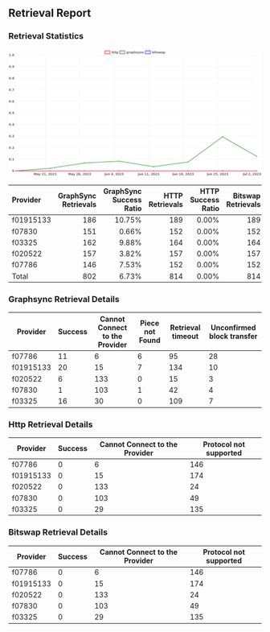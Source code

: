 ## Retrieval Report
### Retrieval Statistics
<img src="https://raw.githubusercontent.com/data-preservation-programs/filplus-checker-assets/main/filecoin-project/filecoin-plus-large-datasets/issues/1967/1688451856433.png"/>

| Provider  | GraphSync Retrievals | GraphSync Success Ratio | HTTP Retrievals | HTTP Success Ratio | Bitswap Retrievals | Bitswap Success Ratio |
| :-------- | -------------------: | ----------------------: | --------------: | -----------------: | -----------------: | --------------------: |
| f01915133 |                  186 |                  10.75% |             189 |              0.00% |                189 |                 0.00% |
| f07830    |                  151 |                   0.66% |             152 |              0.00% |                152 |                 0.00% |
| f03325    |                  162 |                   9.88% |             164 |              0.00% |                164 |                 0.00% |
| f020522   |                  157 |                   3.82% |             157 |              0.00% |                157 |                 0.00% |
| f07786    |                  146 |                   7.53% |             152 |              0.00% |                152 |                 0.00% |
| Total     |                  802 |                   6.73% |             814 |              0.00% |                814 |                 0.00% |

### Graphsync Retrieval Details
| Provider  | Success | Cannot Connect to the Provider | Piece not Found | Retrieval timeout | Unconfirmed block transfer |
| --------- | ------- | ------------------------------ | --------------- | ----------------- | -------------------------- |
| f07786    | 11      | 6                              | 6               | 95                | 28                         |
| f01915133 | 20      | 15                             | 7               | 134               | 10                         |
| f020522   | 6       | 133                            | 0               | 15                | 3                          |
| f07830    | 1       | 103                            | 1               | 42                | 4                          |
| f03325    | 16      | 30                             | 0               | 109               | 7                          |

### Http Retrieval Details
| Provider  | Success | Cannot Connect to the Provider | Protocol not supported |
| --------- | ------- | ------------------------------ | ---------------------- |
| f07786    | 0       | 6                              | 146                    |
| f01915133 | 0       | 15                             | 174                    |
| f020522   | 0       | 133                            | 24                     |
| f07830    | 0       | 103                            | 49                     |
| f03325    | 0       | 29                             | 135                    |

### Bitswap Retrieval Details
| Provider  | Success | Cannot Connect to the Provider | Protocol not supported |
| --------- | ------- | ------------------------------ | ---------------------- |
| f07786    | 0       | 6                              | 146                    |
| f01915133 | 0       | 15                             | 174                    |
| f020522   | 0       | 133                            | 24                     |
| f07830    | 0       | 103                            | 49                     |
| f03325    | 0       | 29                             | 135                    |
